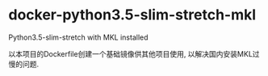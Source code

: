 # docker-python3.5-slim-stretch-mkl
Python3.5-slim-stretch with MKL installed

以本项目的Dockerfile创建一个基础镜像供其他项目使用, 以解决国内安装MKL过慢的问题.
